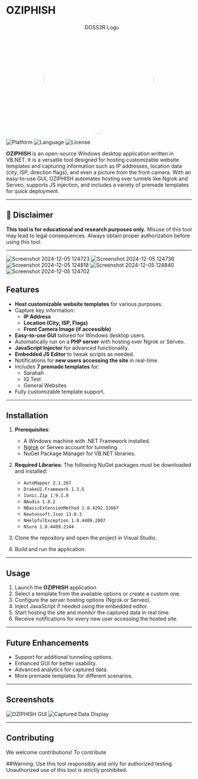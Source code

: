 # OZIPHISH
<p align="center">
  <img src="https://github.com/user-attachments/assets/5e5caf60-3a0f-44d3-885f-7b34a8831047" alt="DOSS3R Logo" width="300" height="300" style="border-radius: 50%;">
</p>


![Platform](https://img.shields.io/badge/platform-Windows-blue)
![Language](https://img.shields.io/badge/language-VB.NET-purple)
![License](https://img.shields.io/badge/license-MIT-green)

**OZIPHISH** is an open-source Windows desktop application written in VB.NET. It is a versatile tool designed for hosting customizable website templates and capturing information such as IP addresses, location data (city, ISP, direction flags), and even a picture from the front camera. With an easy-to-use GUI, OZIPHISH automates hosting over tunnels like Ngrok and Serveo, supports JS injection, and includes a variety of premade templates for quick deployment.

---

## 🚧 Disclaimer
**This tool is for educational and research purposes only.** Misuse of this tool may lead to legal consequences. Always obtain proper authorization before using this tool.

---


![Screenshot 2024-12-05 124723](https://github.com/user-attachments/assets/ff0d4bc6-ed88-49fa-a8fb-5e230485514d)
![Screenshot 2024-12-05 124736](https://github.com/user-attachments/assets/b8a0ec4a-2529-45c6-863c-fad5895d3c30)
![Screenshot 2024-12-05 124818](https://github.com/user-attachments/assets/f16c7fc6-8fb1-4bdb-8aaf-69de9e16c22a)
![Screenshot 2024-12-05 124840](https://github.com/user-attachments/assets/ad8f7788-d99e-4741-842c-8e14111ba74a)
![Screenshot 2024-12-05 124702](https://github.com/user-attachments/assets/b23ee908-a4cd-4874-8e15-184ff324aad7)


## Features

- **Host customizable website templates** for various purposes.  
- Capture key information:
  - **IP Address**  
  - **Location (City, ISP, Flags)**  
  - **Front Camera Image (if accessible)**  
- **Easy-to-use GUI** tailored for Windows desktop users.  
- Automatically run on a **PHP server** with hosting over Ngrok or Serveo.  
- **JavaScript Injector** for advanced functionality.  
- **Embedded JS Editor** to tweak scripts as needed.  
- Notifications for **new users accessing the site** in real-time.  
- Includes **7 premade templates** for:
  - Sarahah
  - IQ Test
  - General Websites  
- Fully customizable template support.  

---

## Installation

1. **Prerequisites**:
   - A Windows machine with .NET Framework installed.
   - [Ngrok](https://ngrok.com/) or Serveo account for tunneling.
   - NuGet Package Manager for VB.NET libraries.

2. **Required Libraries**:
   The following NuGet packages must be downloaded and installed:
   - `AutoMapper 2.1.267`
   - `DrakeUI.Framework 1.3.5`
   - `Ionic.Zip 1.9.1.8`
   - `NAudio 1.8.2`
   - `NBasicExtensionMethod 1.0.4292.32667`
   - `Newtonsoft.Json 13.0.3`
   - `NHelpfulException 1.0.4409.2007`
   - `NSure 1.0.4409.2144`

3. Clone the repository and open the project in Visual Studio.  

4. Build and run the application.  

---

## Usage

1. Launch the **OZIPHISH** application.  
2. Select a template from the available options or create a custom one.  
3. Configure the server hosting options (Ngrok or Serveo).  
4. Inject JavaScript if needed using the embedded editor.  
5. Start hosting the site and monitor the captured data in real time.  
6. Receive notifications for every new user accessing the hosted site.  

---

## Future Enhancements

- Support for additional tunneling options.  
- Enhanced GUI for better usability.  
- Advanced analytics for captured data.  
- More premade templates for different scenarios.  

---

## Screenshots
<!-- Add screenshots of the app and GUI -->
![OZIPHISH GUI](path/to/screenshot1.png)
![Captured Data Display](path/to/screenshot2.png)

---

## Contributing

We welcome contributions! To contribute


##Warning: Use this tool responsibly and only for authorized testing. Unauthorized use of this tool is strictly prohibited.

